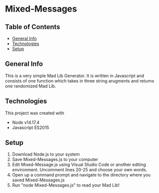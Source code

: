 # Mixed-Messages
## Table of Contents
* [General Info](#general-info)
* [Technologies](#technologies)
* [Setup](#setup)

## General Info
This is a very simple Mad Lib Generator. It is written in Javascript and consists of one function which takes in three string arugments and returns one randomized Mad Lib.

## Technologies
This project was created with
* Node v14.17.4
* Javascript ES2015

## Setup
1. Download Node.js to your system
2. Save Mixed-Messages.js to your computer
3. Edit Mixed-Message.js using Visual Studio Code or another editing environment. Uncomment lines 20-25 and choose your own words.
4. Open up a command prompt and navigate to the directory where you saved Mixed-Messages.js
5. Run "node Mixed-Messages.js" to read your Mad Lib!
